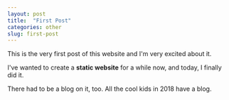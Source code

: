 ```yaml
---
layout: post
title:  "First Post"
categories: other
slug: first-post
---
```

This is the very first post of this website and I'm very excited about it.

I've wanted to create a **static website** for a while now, and today, I finally did it.

There had to be a blog on it, too. All the cool kids in 2018 have a blog.
